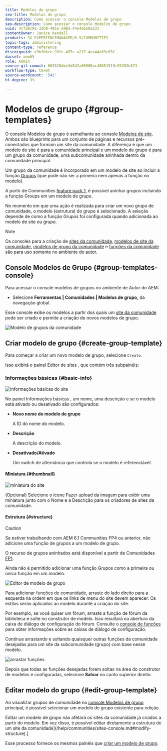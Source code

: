 ```yaml
---
title: Modelos de grupo
seo-title: Modelos de grupo
description: Como acessar o console Modelos de grupo
seo-description: Como acessar o console Modelos de grupo
uuid: 4cf20c91-32b0-4051-a98d-44e4eb50a231
contentOwner: Janice Kendall
products: SG_EXPERIENCEMANAGER/6.5/COMMUNITIES
topic-tags: administering
content-type: reference
discoiquuid: e9bfbbce-93fc-455c-a2f7-4ee44e63c03f
docset: aem65
role: Admin
source-git-commit: 603518dbe3d842a08900ac40651919c55392b573
workflow-type: tm+mt
source-wordcount: '542'
ht-degree: 3%

---
```



# Modelos de grupo {#group-templates}

O console Modelos de grupo é semelhante ao console [Modelos de site](/help/communities/sites.md). Ambos são blueprints para um conjunto de páginas e recursos pré-conectados que formam um site da comunidade. A diferença é que um modelo de site é para a comunidade principal e um modelo de grupo é para um grupo da comunidade, uma subcomunidade aninhada dentro da comunidade principal.

Um grupo da comunidade é incorporado em um modelo de site ao incluir a função [Groups](/help/communities/functions.md#groups-function) (que pode não ser a primeira nem apenas a função no modelo).

A partir de Communities [feature pack 1](/help/communities/deploy-communities.md#latestfeaturepack), é possível aninhar grupos incluindo a função Groups em um modelo de grupo.

No momento em que uma ação é realizada para criar um novo grupo de comunidade, o modelo (estrutura) do grupo é selecionado. A seleção depende de como a função Grupos foi configurada quando adicionada ao modelo de site ou grupo.

>[!NOTE]
>
>Os consoles para a criação de [sites da comunidade](/help/communities/sites-console.md), [modelos de site da comunidade](/help/communities/sites.md), [modelos de grupo da comunidade](/help/communities/tools-groups.md) e [funções da comunidade](/help/communities/functions.md) são para uso somente no ambiente do autor.

## Console Modelos de Grupo {#group-templates-console}

Para acessar o console modelos de grupos no ambiente de Autor do AEM:

* Selecione **Ferramentas | Comunidades | Modelos de grupo,** da navegação global.

Esse console exibe os modelos a partir dos quais um [site da comunidade](/help/communities/sites-console.md) pode ser criado e permite a criação de novos modelos de grupo.

![Modelo de grupos da comunidade](assets/groups-template.png)

## Criar modelo de grupo {#create-group-template}

Para começar a criar um novo modelo de grupo, selecione `Create`.

Isso exibirá o painel Editor de sites , que contém três subpainéis:

### Informações básicas {#basic-info}

![informações básicas do site](assets/site-basic-info.png)

No painel Informações básicas , um nome, uma descrição e se o modelo está ativado ou desativado são configurados:

* **Novo nome do modelo de grupo**

   A ID do nome do modelo.

* **Descrição**

   A descrição do modelo.

* **Desativado/Ativado**

   Um switch de alternância que controla se o modelo é referenciável.

#### Miniatura  {#thumbnail}

![miniatura do site](assets/site-thumbnail.png)

(Opcional) Selecione o ícone Fazer upload da imagem para exibir uma miniatura junto com o Nome e a Descrição para os criadores de sites da comunidade.

#### Estrutura {#structure}

>[!CAUTION]
>
>Se estiver trabalhando com AEM 6.1 Communities FP4 ou anterior, não adicione uma função de grupos a um modelo de grupo.
>
>O recurso de grupos aninhados está disponível a partir de Comunidades [FP1](/help/communities/communities.md#latestfeaturepack).
>
>Ainda não é permitido adicionar uma função Grupos como a primeira ou única função em um modelo.

![Editor de modelo de grupo](assets/template-editor.png)

Para adicionar funções de comunidade, arraste do lado direito para a esquerda na ordem em que os links de menu do site devem aparecer. Os estilos serão aplicados ao modelo durante a criação do site.

Por exemplo, se você quiser um fórum, arraste a função de fórum da biblioteca e solte no construtor de modelo. Isso resultará na abertura da caixa de diálogo de configuração do fórum. Consulte o [console de funções](/help/communities/functions.md) para obter informações sobre as caixas de diálogo de configuração.

Continue arrastando e soltando quaisquer outras funções da comunidade desejadas para um site da subcomunidade (grupo) com base nesse modelo.

![arrastar funções](assets/dragfunctions.png)

Depois que todas as funções desejadas forem soltas na área do construtor de modelos e configuradas, selecione **Salvar** no canto superior direito.

## Editar modelo do grupo {#edit-group-template}

Ao visualizar grupos de comunidade no [console Modelos de grupo](#group-templates-console) principal, é possível selecionar um modelo de grupo existente para edição.

Editar um modelo de grupo não afetará os sites da comunidade já criados a partir do modelo. Em vez disso, é possível editar diretamente a estrutura de um site da comunidade](/help/communities/sites-console.md#modify-structure).[

Esse processo fornece os mesmos painéis que [criar um modelo de grupo](#create-group-template).
